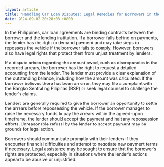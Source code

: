 ```yaml
---
layout: article
title: "Handling Car Loan Disputes: Legal Remedies for Borrowers in the Philippines"
date: 2024-09-02 20:28:03 +0800
---
```


<p>In the Philippines, car loan agreements are binding contracts between the borrower and the lending institution. If a borrower falls behind on payments, the lender has the right to demand payment and may take steps to repossess the vehicle if the borrower fails to comply. However, borrowers also have legal rights that protect them from unjust treatment by lenders.</p><p>If a dispute arises regarding the amount owed, such as discrepancies in the recorded arrears, the borrower has the right to request a detailed accounting from the lender. The lender must provide a clear explanation of the outstanding balance, including how the amount was calculated. If the borrower believes there has been an error, they may file a complaint with the Bangko Sentral ng Pilipinas (BSP) or seek legal counsel to challenge the lender's claims.</p><p>Lenders are generally required to give the borrower an opportunity to settle the arrears before repossessing the vehicle. If the borrower manages to raise the necessary funds to pay the arrears within the agreed-upon timeframe, the lender should accept the payment and halt any repossession efforts. Unreasonable refusal by the lender to accept payment may be grounds for legal action.</p><p>Borrowers should communicate promptly with their lenders if they encounter financial difficulties and attempt to negotiate new payment terms if necessary. Legal assistance may be sought to ensure that the borrower’s rights are protected, especially in situations where the lender’s actions appear to be abusive or unjustified.</p>